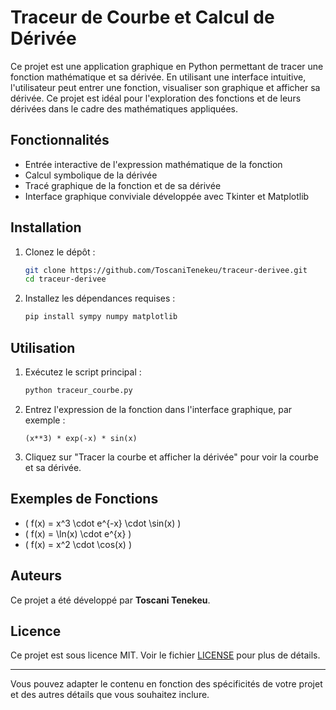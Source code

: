 # Traceur de Courbe et Calcul de Dérivée

Ce projet est une application graphique en Python permettant de tracer une fonction mathématique et sa dérivée. En utilisant une interface intuitive, l'utilisateur peut entrer une fonction, visualiser son graphique et afficher sa dérivée. Ce projet est idéal pour l'exploration des fonctions et de leurs dérivées dans le cadre des mathématiques appliquées.

## Fonctionnalités

- Entrée interactive de l'expression mathématique de la fonction
- Calcul symbolique de la dérivée
- Tracé graphique de la fonction et de sa dérivée
- Interface graphique conviviale développée avec Tkinter et Matplotlib

## Installation

1. Clonez le dépôt :

    ```bash
    git clone https://github.com/ToscaniTenekeu/traceur-derivee.git
    cd traceur-derivee
    ```

2. Installez les dépendances requises :

    ```bash
    pip install sympy numpy matplotlib
    ```

## Utilisation

1. Exécutez le script principal :

    ```bash
    python traceur_courbe.py
    ```

2. Entrez l'expression de la fonction dans l'interface graphique, par exemple :

    ```
    (x**3) * exp(-x) * sin(x)
    ```

3. Cliquez sur "Tracer la courbe et afficher la dérivée" pour voir la courbe et sa dérivée.

## Exemples de Fonctions

- \( f(x) = x^3 \cdot e^{-x} \cdot \sin(x) \)
- \( f(x) = \ln(x) \cdot e^{x} \)
- \( f(x) = x^2 \cdot \cos(x) \)

## Auteurs

Ce projet a été développé par **Toscani Tenekeu**.

## Licence

Ce projet est sous licence MIT. Voir le fichier [LICENSE](LICENSE) pour plus de détails.

---

Vous pouvez adapter le contenu en fonction des spécificités de votre projet et des autres détails que vous souhaitez inclure.
